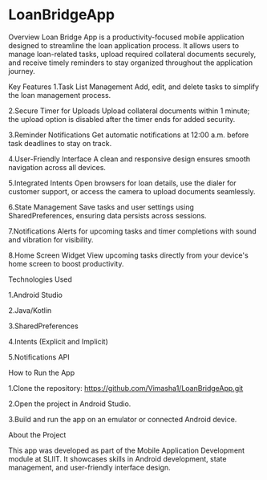 # LoanBridgeApp
Overview
Loan Bridge App is a productivity-focused mobile application designed to streamline the loan application process. It allows users to manage loan-related tasks, upload required collateral documents securely, and receive timely reminders to stay organized throughout the application journey.

Key Features
1.Task List Management
Add, edit, and delete tasks to simplify the loan management process.

2.Secure Timer for Uploads
Upload collateral documents within 1 minute; the upload option is disabled after the timer ends for added security.

3.Reminder Notifications
Get automatic notifications at 12:00 a.m. before task deadlines to stay on track.

4.User-Friendly Interface
A clean and responsive design ensures smooth navigation across all devices.

5.Integrated Intents
Open browsers for loan details, use the dialer for customer support, or access the camera to upload documents seamlessly.

6.State Management
Save tasks and user settings using SharedPreferences, ensuring data persists across sessions.

7.Notifications
Alerts for upcoming tasks and timer completions with sound and vibration for visibility.

8.Home Screen Widget
View upcoming tasks directly from your device's home screen to boost productivity.

Technologies Used

1.Android Studio

2.Java/Kotlin

3.SharedPreferences

4.Intents (Explicit and Implicit)

5.Notifications API

How to Run the App

1.Clone the repository:
https://github.com/Vimasha1/LoanBridgeApp.git

2.Open the project in Android Studio.

3.Build and run the app on an emulator or connected Android device.


About the Project

This app was developed as part of the Mobile Application Development module at SLIIT. It showcases skills in Android development, state management, and user-friendly interface design.



